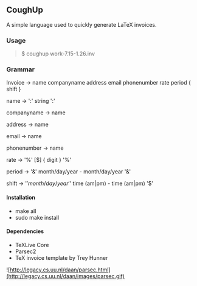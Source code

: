 CoughUp
-------

A simple language used to quickly generate LaTeX invoices.

### Usage

> $ coughup work-7.15-1.26.inv

### Grammar

Invoice &rarr; name companyname address email phonenumber rate period { shift }

name &rarr; ':' string ':'

companyname &rarr; name

address &rarr; name

email &rarr; name

phonenumber &rarr; name

rate &rarr; '%' [$] { digit } '%'

period &rarr; '&' month/day/year - month/day/year '&'

shift &rarr; '$' month/day/year '$' time (am|pm) - time (am|pm) '$'

#### Installation

* make all
* sudo make install

#### Dependencies
* TeXLive Core
* Parsec2
* TeX invoice template by Trey Hunner

![http://legacy.cs.uu.nl/daan/parsec.html](http://legacy.cs.uu.nl/daan/images/parsec.gif)
